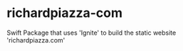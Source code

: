 # richardpiazza-com
Swift Package that uses 'Ignite' to build the static website 'richardpiazza.com'
